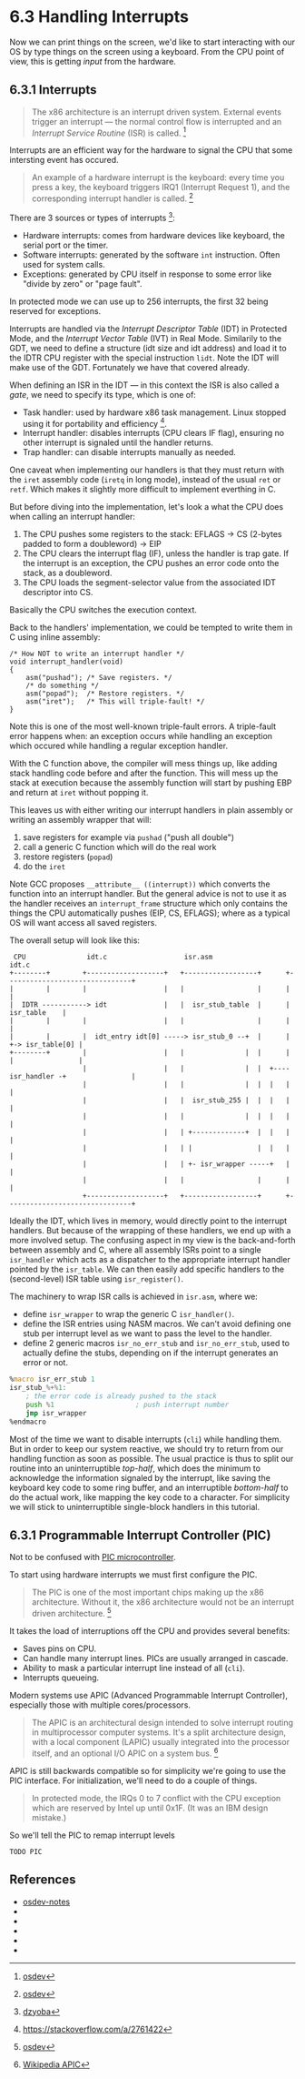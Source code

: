 # 6.3 Handling Interrupts

Now we can print things on the screen, we'd like to start interacting with our
OS by type things on the screen using a keyboard. From the CPU point of view,
this is getting *input* from the hardware.

## 6.3.1 Interrupts

> The x86 architecture is an interrupt driven system. External events trigger
> an interrupt — the normal control flow is interrupted and an *Interrupt
> Service Routine* (ISR) is called. [^osdev]

Interrupts are an efficient way for the hardware to signal the CPU that some
intersting event has occured.

> An example of a hardware interrupt is the keyboard: every time you press a
> key, the keyboard triggers IRQ1 (Interrupt Request 1), and the corresponding
> interrupt handler is called. [^osdev]

There are 3 sources or types of interrupts [^dzyoba]:

- Hardware interrupts: comes from hardware devices like keyboard, the serial
  port or the timer.
- Software interrupts: generated by the software `int` instruction. Often used
  for system calls.
- Exceptions: generated by CPU itself in response to some error like "divide by
  zero" or "page fault".

In protected mode we can use up to 256 interrupts, the first 32 being reserved
for exceptions.

Interrupts are handled via the *Interrupt Descriptor Table* (IDT) in Protected
Mode, and the *Interrupt Vector Table* (IVT) in Real Mode. Similarily to the
GDT, we need to define a structure (idt size and idt address) and load it to
the IDTR CPU register with the special instruction `lidt`. Note the IDT will
make use of the GDT. Fortunately we have that covered already.

When defining an ISR in the IDT — in this context the ISR is also called a
*gate*, we need to specify its type, which is one of:

- Task handler: used by hardware x86 task management. Linux stopped using it
  for portability and efficiency [^so-tss].
- Interrupt handler: disables interrupts (CPU clears IF flag), ensuring no
  other interrupt is signaled until the handler returns.
- Trap handler: can disable interrupts manually as needed.

One caveat when implementing our handlers is that they must return with the
`iret` assembly code (`iretq` in long mode), instead of the usual `ret` or
`retf`. Which makes it slightly more difficult to implement everthing in C.

But before diving into the implementation, let's look a what the CPU does when
calling an interrupt handler:

1. The CPU pushes some registers to the stack:
   EFLAGS -> CS (2-bytes padded to form a doubleword) -> EIP
2. The CPU clears the interrupt flag (IF), unless the handler is trap gate. If
   the interrupt is an exception, the CPU pushes an error code onto the stack,
   as a doubleword.
3. The CPU loads the segment-selector value from the associated IDT descriptor
   into CS.

Basically the CPU switches the execution context.

Back to the handlers' implementation, we could be tempted to write them in C
using inline assembly:

    /* How NOT to write an interrupt handler */
    void interrupt_handler(void)
    {
        asm("pushad"); /* Save registers. */
        /* do something */
        asm("popad");  /* Restore registers. */
        asm("iret");   /* This will triple-fault! */
    }

Note this is one of the most well-known triple-fault errors. A triple-fault
error happens when: an exception occurs while handling an exception which
occured while handling a regular exception handler.

With the C function above, the compiler will mess things up, like adding stack
handling code before and after the function. This will mess up the stack at
execution because the assembly function will start by pushing EBP and return at
`iret` without popping it.

This leaves us with either writing our interrupt handlers in plain assembly or
writing an assembly wrapper that will:

1. save registers for example via `pushad` ("push all double")
2. call a generic C function which will do the real work
3. restore registers (`popad`)
3. do the `iret`

Note GCC proposes `__attribute__ ((interrupt))` which converts the function
into an interrupt handler. But the general advice is not to use it as the
handler receives an `interrupt_frame` structure which only contains the things
the CPU automatically pushes (EIP, CS, EFLAGS); where as a typical OS will want
access all saved registers.

The overall setup will look like this:

```
 CPU               idt.c                   isr.asm                   idt.c
+--------+        +-------------------+   +------------------+      +-------------------------------+
|        |        |                   |   |                  |      |                               |
|  IDTR -----------> idt              |   |  isr_stub_table  |      |                  isr_table    |
|        |        |                   |   |                  |      |                               |
|        |        |  idt_entry idt[0] -----> isr_stub_0 --+  |      |              +-> isr_table[0] |
+--------+        |                   |   |               |  |      |              |                |
                  |                   |   |               |  |  +---- isr_handler -+                |
                  |                   |   |               |  |  |   |                               |
                  |                   |   |  isr_stub_255 |  |  |   |                               |
                  |                   |   |               |  |  |   |                               |
                  |                   |   | +-------------+  |  |   |                               |
                  |                   |   | |                |  |   |                               |
                  |                   |   | +- isr_wrapper -----+   |                               |
                  |                   |   |                  |      |                               |
                  +-------------------+   +------------------+      +-------------------------------+
```

Ideally the IDT, which lives in memory, would directly point to the interrupt
handlers. But because of the wrapping of these handlers, we end up with a more
involved setup. The confusing aspect in my view is the back-and-forth between
assembly and C, where all assembly ISRs point to a single `isr_handler` which
acts as a dispatcher to the appropriate interrupt handler pointed by the
`isr_table`. We can then easily add specific handlers to the (second-level) ISR
table using `isr_register()`.

The machinery to wrap ISR calls is achieved in `isr.asm`, where we:
- define `isr_wrapper` to wrap the generic C `isr_handler()`.
- define the ISR entries using NASM macros. We can't avoid defining one stub
  per interrupt level as we want to pass the level to the handler.
- define 2 generic macros `isr_no_err_stub` and `isr_no_err_stub`, used
  to actually define the stubs, depending on if the interrupt generates an
  error or not.

```asm
%macro isr_err_stub 1
isr_stub_%+%1:
    ; the error code is already pushed to the stack
    push %1                    ; push interrupt number
    jmp isr_wrapper
%endmacro
```

Most of the time we want to disable interrupts (`cli`) while handling them. But
in order to keep our system reactive, we should try to return from our handling
function as soon as possible. The usual practice is thus to split our routine
into an uninterruptible *top-half*, which does the minimum to acknowledge the
information signaled by the interrupt, like saving the keyboard key code to
some ring buffer, and an interruptible *bottom-half* to do the actual work,
like mapping the key code to a character. For simplicity we will stick to
uninterruptible single-block handlers in this tutorial.


## 6.3.1 Programmable Interrupt Controller (PIC)

Not to be confused with [PIC microcontroller](https://en.wikipedia.org/wiki/PIC_microcontroller).

To start using hardware interrupts we must first configure the PIC.

> The PIC is one of the most important chips making up the x86
> architecture. Without it, the x86 architecture would not be an interrupt
> driven architecture. [^osdev]

It takes the load of interruptions off the CPU and provides several benefits:

- Saves pins on CPU.
- Can handle many interrupt lines. PICs are usually arranged in cascade.
- Ability to mask a particular interrupt line instead of all (`cli`).
- Interrupts queueing.

Modern systems use APIC (Advanced Programmable Interrupt Controller),
especially those with multiple cores/processors.

> The APIC is an architectural design intended to solve interrupt routing in
> multiprocessor computer systems. It's a split architecture design, with a local
> component (LAPIC) usually integrated into the processor itself, and an optional
> I/O APIC on a system bus. [^w-apic]

APIC is still backwards compatible so for simplicity we're going to use the PIC
interface. For initialization, we'll need to do a couple of things.

> In protected mode, the IRQs 0 to 7 conflict with the CPU exception which are
> reserved by Intel up until 0x1F. (It was an IBM design mistake.)

So we'll tell the PIC to remap interrupt levels

```
TODO PIC
```


## References

- [^osdev-notes]:
  [osdev-notes](https://github.com/dreamos82/Osdev-Notes/tree/master/PS2_Keyboard)
- [^littleosbook]: [littleosbook](https://github.com/littleosbook/littleosbook/blob/master/interrupts.md)
- [^osdev]: [osdev](https://wiki.osdev.org/)
- [^so-tss]: https://stackoverflow.com/a/2761422
- [^dzyoba]: [dzyoba](https://alex.dzyoba.com/blog/os-interrupts/)
- [^w-apic]: [Wikipedia APIC](https://en.wikipedia.org/wiki/Advanced_Programmable_Interrupt_Controller)
